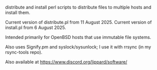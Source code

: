 distribute and install perl scripts to distribute files to multiple hosts and install them.

Current version of distribute.pl from 11 August 2025.
Current version of install.pl from 6 August 2025.

Intended primarily for OpenBSD hosts that use immutable file systems.

Also uses Signify.pm and syslock/sysunlock; I use it with rrsync (in my rsync-tools repo).

Also available at https://www.discord.org/lippard/software/
